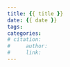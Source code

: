 ```yaml
---
title: {{ title }}
date: {{ date }}
tags: 
categories: 
# citation:
#     author: 
#     link: 
---
```

